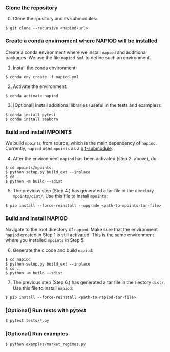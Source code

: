 ### Clone the repository
0. Clone the rpository and its submodules:
```
$ git clone --recursive <napiod-url> 
```

### Create a conda envirnoment where NAPIOD will be installed

Create a conda environment where we install `napiod` and additional packages. 
We use the file `napiod.yml` to define such an environment. 

1. Install the conda environment:
```
$ conda env create -f napiod.yml
```

2. Activate the environment:
```
$ conda activate napiod
```

3. [Optional] Install additional libraries (useful in the tests and examples):
```
$ conda install pytest
$ conda install seaborn
```

### Build and install MPOINTS
We build `mpoints` from source, which is the main dependency of `napiod`. Currently, `napiod` uses `mpoints` as a [git-submodule](https://git-scm.com/book/en/v2/Git-Tools-Submodules).

4. After the environment `napiod` has been activated (step 2. above), do
```
$ cd mpoints/mpoints
$ python setup.py build_ext --inplace
$ cd ..
$ python -m build --sdist
```

5. The previous step (Step 4.) has generated a tar file in the directory `mpoints/dist/`. Use this file to install `mpoints`:
```
$ pip install --force-reinstall --upgrade <path-to-mpoints-tar-file>
```

### Build and install NAPIOD
Navigate to the root directory of `napiod`.
Make sure that the environment `napiod` created in Step 1 is still activated. This is the same environment where you installed `mpoints` in Step 5. 

6. Generate the c code and build `napiod`:
```
$ cd napiod
$ python setup.py build_ext --inplace
$ cd ..
$ python -m build --sdist
```

7. The previous step (Step 6.) has generated a tar file in the riectory `dist/`. Use this file to install `napiod`:
```
$ pip install --force-reinstall <path-to-napiod-tar-file>

```

### [Optional] Run tests with pytest
```
$ pytest tests/*.py
```

### [Optional] Run examples
```
$ python examples/market_regimes.py
```




